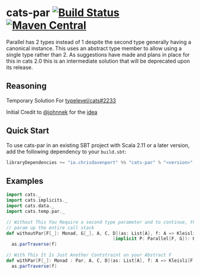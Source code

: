 # cats-par [![Build Status](https://travis-ci.org/ChristopherDavenport/cats-par.svg?branch=master)](https://travis-ci.org/ChristopherDavenport/cats-par) [![Maven Central](https://maven-badges.herokuapp.com/maven-central/io.chrisdavenport/cats-par_2.12/badge.svg)](https://maven-badges.herokuapp.com/maven-central/io.chrisdavenport/cats-par_2.12)

Parallel has 2 types instead of 1 despite the second type generally
having a canonical instance. This uses an abstract type member
to allow using a single type rather than 2. As suggestions have made
and plans in place for this in cats 2.0 this is an intermediate
solution that will be deprecated upon its release.

## Reasoning

Temporary Solution For [typelevel/cats#2233](https://github.com/typelevel/cats/issues/2233)

Initial Credit to [@johnnek](https://github.com/johnynek) for the [idea](https://github.com/typelevel/cats/pull/2180#issuecomment-369973585)

## Quick Start

To use cats-par in an existing SBT project with Scala 2.11 or a later version, add the following dependency to your
`build.sbt`:

```scala
libraryDependencies += "io.chrisdavenport" %% "cats-par" % "<version>"
```

## Examples

```scala
import cats._
import cats.implicits._
import cats.data._
import cats.temp.par._

// Without This You Require a second type parameter and to continue, this second
// param up the entire call stack
def withoutPar[F[_]: Monad, G[_], A, C, D](as: List[A], f: A => Kleisli[F, C, D])
                                        (implicit P: Parallel[F, G]): Kleisli[F, C, List[D]] =
  as.parTraverse(f)

// With This It Is Just Another Contstraint on your Abstract F
def withPar[F[_]: Monad : Par, A, C, D](as: List[A], f: A => Kleisli[F, C, D]): Kleisli[F, C, List[D]] =
  as.parTraverse(f)
```

